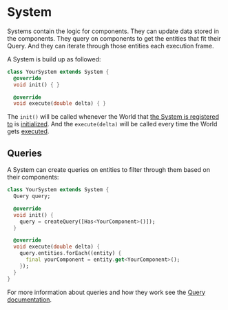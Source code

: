 # System

Systems contain the logic for components. They can update data stored in the components. They query on components to get the entities that fit their Query. And they can iterate through those entities each execution frame.

A System is build up as followed:
```dart
class YourSystem extends System {
  @override
  void init() { }

  @override
  void execute(double delta) { }
```

The `init()` will be called whenever the World that [the System is registered to](./world.md#registering-a-system) is [initialized](./world.md#initializing). And the `execute(delta)` will be called every time the World gets [executed](./world.md#executing).

## Queries

A System can create queries on entities to filter through them based on their components:
```dart
class YourSystem extends System {
  Query query;

  @override
  void init() { 
    query = createQuery([Has<YourComponent>()]);
  }

  @override
  void execute(double delta) { 
    query.entities.forEach((entity) {
      final yourComponent = entity.get<YourComponent>();
    });
  }
}
```

For more information about queries and how they work see the [Query documentation](./query.md).
